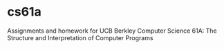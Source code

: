 # cs61a

Assignments and homework for UCB Berkley Computer Science 61A: The Structure and Interpretation of Computer Programs 